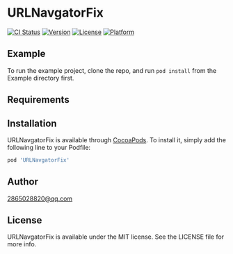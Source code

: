 # URLNavgatorFix

[![CI Status](https://img.shields.io/travis/13776379/URLNavgatorFix.svg?style=flat)](https://travis-ci.org/13776379/URLNavgatorFix)
[![Version](https://img.shields.io/cocoapods/v/URLNavgatorFix.svg?style=flat)](https://cocoapods.org/pods/URLNavgatorFix)
[![License](https://img.shields.io/cocoapods/l/URLNavgatorFix.svg?style=flat)](https://cocoapods.org/pods/URLNavgatorFix)
[![Platform](https://img.shields.io/cocoapods/p/URLNavgatorFix.svg?style=flat)](https://cocoapods.org/pods/URLNavgatorFix)

## Example

To run the example project, clone the repo, and run `pod install` from the Example directory first.

## Requirements

## Installation

URLNavgatorFix is available through [CocoaPods](https://cocoapods.org). To install
it, simply add the following line to your Podfile:

```ruby
pod 'URLNavgatorFix'
```

## Author

2865028820@qq.com

## License

URLNavgatorFix is available under the MIT license. See the LICENSE file for more info.

